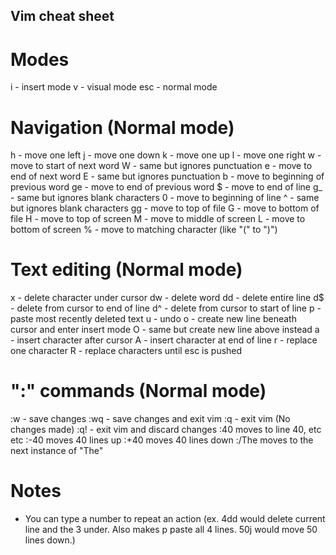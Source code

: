 ## Vim cheat sheet

# Modes

i - insert mode
v - visual mode
esc - normal mode

# Navigation (Normal mode)

h - move one left
j - move one down
k - move one up
l - move one right
w - move to start of next word
W - same but ignores punctuation
e - move to end of next word
E - same but ignores punctuation
b - move to beginning of previous word
ge - move to end of previous word
$ - move to end of line
g_ - same but ignores blank characters
0 - move to beginning of line
^ - same but ignores blank characters
gg - move to top of file
G - move to bottom of file
H - move to top of screen
M - move to middle of screen
L - move to bottom of screen
% - move to matching character (like "(" to ")")

# Text editing (Normal mode)

x - delete character under cursor
dw - delete word
dd - delete entire line
d$ - delete from cursor to end of line
d^ - delete from cursor to start of line
p - paste most recently deleted text
u - undo
o - create new line beneath cursor and enter insert mode
O - same but create new line above instead
a - insert character after cursor
A - insert character at end of line
r - replace one character
R - replace characters until esc is pushed

# ":" commands (Normal mode)

:w - save changes
:wq - save changes and exit vim
:q - exit vim (No changes made)
:q! - exit vim and discard changes
:40 moves to line 40, etc etc
:-40 moves 40 lines up
:+40 moves 40 lines down
:/The moves to the next instance of "The"

# Notes

- You can type a number to repeat an action (ex. 4dd would delete current line and the 3 under. Also makes p paste all 4 lines. 50j would move 50 lines down.)
